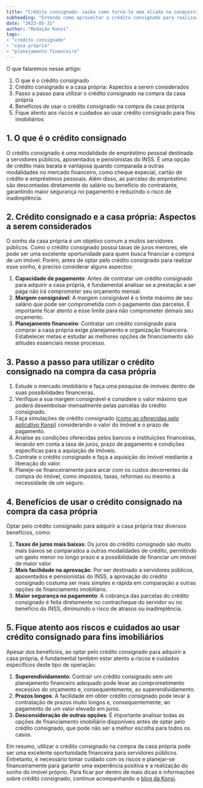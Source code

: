 ```yaml
---
title: "Crédito consignado: saiba como torná-lo uma aliada na conquista do sonho da casa própria"
subheading: "Entenda como aproveitar o crédito consignado para realizar o sonho da casa própria de forma planejada e consciente."
date: "2023-05-31"
author: "Redação Konsi"
tags:
- "crédito consignado"
- "casa própria"
- "planejamento financeiro"
---
```


O que falaremos nesse artigo:

1. O que é o crédito consignado
2. Crédito consignado e a casa própria: Aspectos a serem considerados
3. Passo a passo para utilizar o crédito consignado na compra da casa própria
4. Benefícios de usar o crédito consignado na compra da casa própria
5. Fique atento aos riscos e cuidados ao usar crédito consignado para fins imobiliários

## 1. O que é o crédito consignado

O crédito consignado é uma modalidade de empréstimo pessoal destinada a servidores públicos, aposentados e pensionistas do INSS. É uma opção de crédito mais barata e vantajosa quando comparada a outras modalidades no mercado financeiro, como cheque especial, cartão de crédito e empréstimos pessoais. Além disso, as parcelas do empréstimo são descontadas diretamente do salário ou benefício do contratante, garantindo maior segurança no pagamento e reduzindo o risco de inadimplência.

## 2. Crédito consignado e a casa própria: Aspectos a serem considerados

O sonho da casa própria é um objetivo comum a muitos servidores públicos. Como o crédito consignado possui taxas de juros menores, ele pode ser uma excelente oportunidade para quem busca financiar a compra de um imóvel. Porém, antes de optar pelo crédito consignado para realizar esse sonho, é preciso considerar alguns aspectos:

1. **Capacidade de pagamento**: Antes de contratar um crédito consignado para adquirir a casa própria, é fundamental analisar se a prestação a ser paga não irá comprometer seu orçamento mensal.
2. **Margem consignável**: A margem consignável é o limite máximo de seu salário que pode ser comprometida com o pagamento das parcelas. É importante ficar atento a esse limite para não comprometer demais seu orçamento.
3. **Planejamento financeiro**: Contratar um crédito consignado para comprar a casa própria exige planejamento e organização financeira. Estabelecer metas e estudar as melhores opções de financiamento são atitudes essenciais nesse processo.

## 3. Passo a passo para utilizar o crédito consignado na compra da casa própria

1. Estude o mercado imobiliário e faça uma pesquisa de imóveis dentro de suas possibilidades financeiras.
2. Verifique a sua margem consignável e considere o valor máximo que poderá desembolsar mensalmente pelas parcelas do crédito consignado.
3. Faça simulações de crédito consignado ([como as oferecidas pelo aplicativo Konsi](https://www.konsi.com.br)) considerando o valor do imóvel e o prazo de pagamento.
4. Analise as condições oferecidas pelos bancos e instituições financeiras, levando em conta a taxa de juros, prazo de pagamento e condições específicas para a aquisição de imóveis.
5. Contrate o crédito consignado e faça a aquisição do imóvel mediante a liberação do valor.
6. Planeje-se financeiramente para arcar com os custos decorrentes da compra do imóvel, como impostos, taxas, reformas ou mesmo a necessidade de um seguro.

## 4. Benefícios de usar o crédito consignado na compra da casa própria

Optar pelo crédito consignado para adquirir a casa própria traz diversos benefícios, como:

1. **Taxas de juros mais baixas**: Os juros do crédito consignado são muito mais baixos se comparados a outras modalidades de crédito, permitindo um gasto menor no longo prazo e a possibilidade de financiar um imóvel de maior valor.
2. **Mais facilidade na aprovação**: Por ser destinado a servidores públicos, aposentados e pensionistas do INSS, a aprovação do crédito consignado costuma ser mais simples e rápida em comparação a outras opções de financiamento imobiliário.
3. **Maior segurança no pagamento**: A cobrança das parcelas do crédito consignado é feita diretamente no contracheque do servidor ou no benefício do INSS, diminuindo o risco de atrasos ou inadimplência.

## 5. Fique atento aos riscos e cuidados ao usar crédito consignado para fins imobiliários

Apesar dos benefícios, ao optar pelo crédito consignado para adquirir a casa própria, é fundamental também estar atento a riscos e cuidados específicos deste tipo de operação:

1. **Superendividamento**: Contrair um crédito consignado sem um planejamento financeiro adequado pode levar ao comprometimento excessivo do orçamento e, consequentemente, ao superendividamento.
2. **Prazos longos**: A facilidade em obter crédito consignado pode levar à contratação de prazos muito longos e, consequentemente, ao pagamento de um valor elevado em juros.
3. **Desconsideração de outras opções**: É importante analisar todas as opções de financiamento imobiliário disponíveis antes de optar pelo crédito consignado, que pode não ser a melhor escolha para todos os casos.

Em resumo, utilizar o crédito consignado na compra da casa própria pode ser uma excelente oportunidade financeira para servidores públicos. Entretanto, é necessário tomar cuidado com os riscos e planejar-se financeiramente para garantir uma experiência positiva e a realização do sonho do imóvel próprio. Para ficar por dentro de mais dicas e informações sobre crédito consignado, continue acompanhando o [blog da Konsi](https://www.konsi.com.br/postagens).
